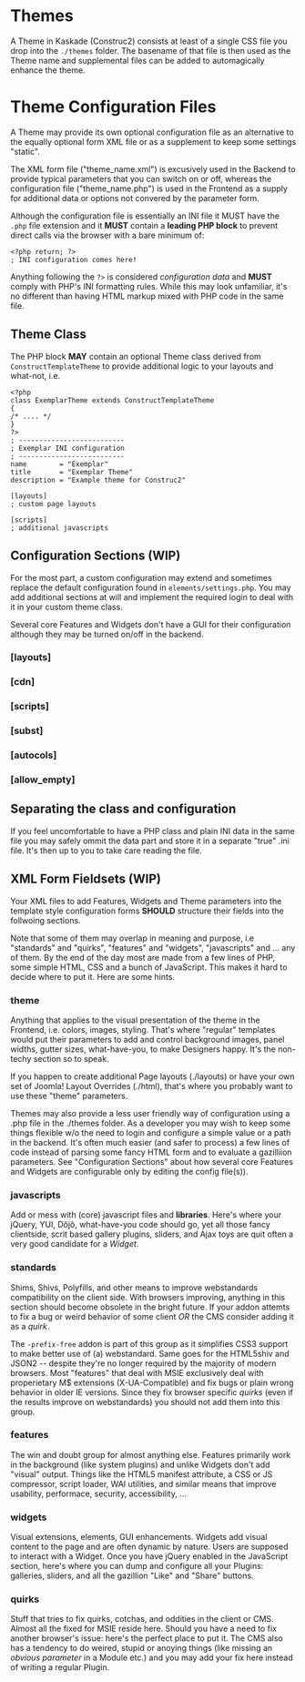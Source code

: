 # Themes
A Theme in Kaskade (Construc2) consists at least of a single CSS file you drop
into the `./themes` folder. The basename of that file is then used as the Theme
name and supplemental files can be added to automagically enhance the theme.

# Theme Configuration Files
A Theme may provide its own optional configuration file as an alternative to the
equally optional form XML file or as a supplement to keep some settings "static".

The XML form file ("theme_name.xml") is excusively used in the Backend to provide
typical parameters that you can switch on or off, whereas the configuration file
("theme_name.php") is used in the Frontend as a supply for additional data or
options not convered by the parameter form.

Although the configuration file is essentially an INI file it MUST have the `.php`
file extension and it **MUST** contain a **leading PHP block** to prevent direct calls
via the browser with a bare minimum of:

	<?php return; ?>
	; INI configuration comes here!

Anything following the `?>` is considered *configuration data* and **MUST** comply
with PHP's INI formatting rules. While this may look unfamiliar, it's no different
than having HTML markup mixed with PHP code in the same file.

## Theme Class
The PHP block **MAY** contain an optional Theme class derived from `ConstructTemplateTheme`
to provide additional logic to your layouts and what-not, i.e.

	<?php
	class ExemplarTheme extends ConstructTemplateTheme
	{
	/* .... */
	}
	?>
	; --------------------------
	; Exemplar INI configuration
	; --------------------------
	name		= "Exemplar"
	title		= "Exemplar Theme"
	description	= "Example theme for Construc2"

	[layouts]
	; custom page layouts

	[scripts]
	; additional javascripts

## Configuration Sections (WIP)
For the most part, a custom configuration may extend and sometimes replace the
default configuration found in `elements/settings.php`. You may add additional
sections at will and implement the required login to deal with it in your custom
theme class.

Several core Features and Widgets don't have a GUI for their configuration although
they may be turned on/off in the backend.

### [layouts]

### [cdn]

### [scripts]

### [subst]

### [autocols]

### [allow_empty]

## Separating the class and configuration
If you feel uncomfortable to have a PHP class and plain INI data in the same file
you may safely ommit the data part and store it in a separate "true" .ini file.
It's then up to you to take care reading the file.

## XML Form Fieldsets (WIP)
Your XML files to add Features, Widgets and Theme parameters into the template
style configuration forms **SHOULD** structure their fields into the follwoing
sections.

Note that some of them may overlap in meaning and purpose, i.e "standards" and
"quirks", "features" and "widgets", "javascripts" and ... any of them. By the end
of the day most are made from a few lines of PHP, some simple HTML, CSS and a
bunch of JavaScript. This makes it hard to decide where to put it. Here are
some hints.

### theme
Anything that applies to the visual presentation of the theme in the Frontend,
i.e. colors, images, styling. That's where "regular" templates would put their
parameters to add and control background images, panel widths, gutter sizes,
what-have-you, to make Designers happy. It's the non-techy section so to speak.

If you happen to create additional Page layouts (./layouts) or have your own
set of Joomla! Layout Overrides (./html), that's where you probably want to use
these "theme" parameters.

Themes may also provide a less user friendly way of configuration using a .php
file in the ./themes folder. As a developer you may wish to keep some things
flexible w/o the need to login and configure a simple value or a path in the
backend. It's often much easier (and safer to process) a few lines of code
instead of parsing some fancy HTML form and to evaluate a gazilliion parameters.
See "Configuration Sections" about how several core Features and Widgets are
configurable only by editing the config file(s)).

### javascripts
Add or mess with (core) javascript files and **libraries**.
Here's where your jQuery, YUI, Dôjô, what-have-you code should go, yet all those
fancy clientside, scrit based gallery plugins, sliders, and Ajax toys are quit often
a very good candidate for a *Widget*.

### standards
Shims, Shivs, Polyfills, and other means to improve webstandards compatibility on
the client side. With browsers improving, anything in this section should become
obsolete in the bright future.
If your addon attemts to fix a bug or weird behavior of some client *OR* the CMS
consider adding it as a *quirk*.

The `-prefix-free` addon is part of this group as it simplifies CSS3 support
to make better use of (a) webstandard. Same goes for the HTML5shiv and JSON2
-- despite they're no longer required by the majority of modern browsers.
Most "features" that deal with MSIE exclusively deal with properietary M$ extensions
(X-UA-Compatible) and fix bugs or plain wrong behavior in older IE versions. Since
they fix browser specific *quirks* (even if the results improve on webstandards)
you should not add them into this group.

### features
The win and doubt group for almost anything else. Features primarily work in the
background (like system plugins) and unlike Widgets don't add "visual" output.
Things like the HTML5 manifest attribute, a CSS or JS compressor, script loader,
WAI utilities, and similar means that improve usability, performace, security,
accessibility, ...

### widgets
Visual extensions, elements, GUI enhancements. Widgets add visual content to the
page and are often dynamic by nature. Users are supposed to interact with a Widget.
Once you have jQuery enabled in the JavaScript section, here's where you can dump
and configure all your Plugins: galleries, sliders, and all the gazillion "Like"
and "Share" buttons.

### quirks
Stuff that tries to fix quirks, cotchas, and oddities in the client or CMS.
Almost all the fixed for MSIE reside here. Should you have a need to fix another
browser's issue: here's the perfect place to put it.
The CMS also has a tendency to do weired, stupid or anoying things (like missing
an *obvious parameter* in a Module etc.) and you may add your fix here instead
of writing a regular Plugin.

